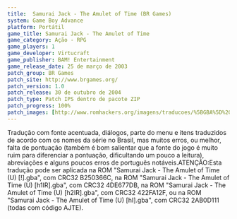 ```yaml
---
title:  Samurai Jack - The Amulet of Time (BR Games)
system: Game Boy Advance
platform: Portátil
game_title: Samurai Jack - The Amulet of Time
game_category: Ação - RPG
game_players: 1
game_developer: Virtucraft
game_publisher: BAM! Entertainment
game_release_date: 25 de março de 2003
patch_group: BR Games
patch_site: http://www.brgames.org/
patch_version: 1.0
patch_release: 30 de outubro de 2004
patch_type: Patch IPS dentro de pacote ZIP
patch_progress: 100%
patch_images: [http://www.romhackers.org/imagens/traducoes/%5BGBA%5D%20Samurai%20Jack%20-%20The%20Amulet%20of%20Time%20-%20BR%20Games%20-%201.png,http://www.romhackers.org/imagens/traducoes/%5BGBA%5D%20Samurai%20Jack%20-%20The%20Amulet%20of%20Time%20-%20BR%20Games%20-%202.png,http://www.romhackers.org/imagens/traducoes/%5BGBA%5D%20Samurai%20Jack%20-%20The%20Amulet%20of%20Time%20-%20BR%20Games%20-%203.png]
---
```

Tradução com fonte acentuada, diálogos, parte do menu e itens traduzidos de acordo com os nomes da série no Brasil, mas muitos erros, ou melhor, falta de pontuação (também é bom salientar que a fonte do jogo é muito ruim para diferenciar a pontuação, dificultando um pouco a leitura), abreviações e alguns poucos erros de português notáveis.ATENÇÃO:Esta tradução pode ser aplicada na ROM "Samurai Jack - The Amulet of Time (U) [!].gba", com CRC32 B250366C, na ROM "Samurai Jack - The Amulet of Time (U) [h1IR].gba", com CRC32 4DE677DB, na ROM "Samurai Jack - The Amulet of Time (U) [h2IR].gba", com CRC32 422FA12F, ou na ROM "Samurai Jack - The Amulet of Time (U) [hI].gba", com CRC32 2AB0D111 (todas com código AJTE).